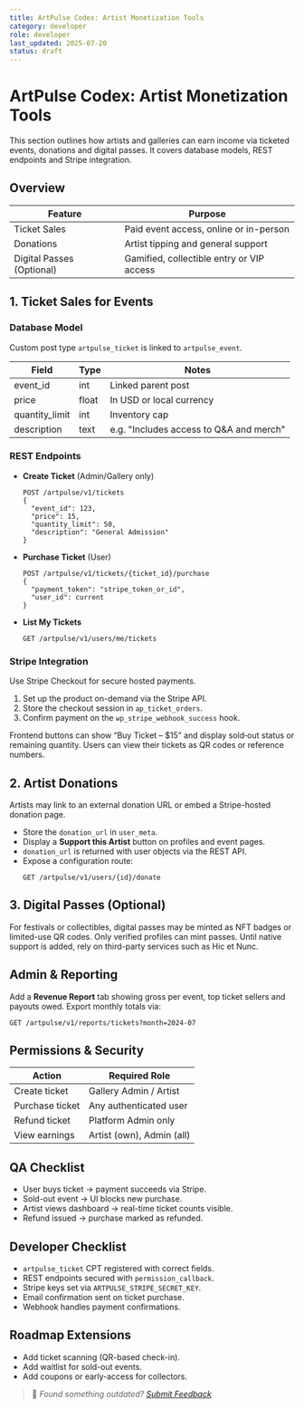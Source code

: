 ```yaml
---
title: ArtPulse Codex: Artist Monetization Tools
category: developer
role: developer
last_updated: 2025-07-20
status: draft
---
```

# ArtPulse Codex: Artist Monetization Tools

This section outlines how artists and galleries can earn income via ticketed events, donations and digital passes. It covers database models, REST endpoints and Stripe integration.

## Overview

| Feature | Purpose |
|---------|---------|
| Ticket Sales | Paid event access, online or in-person |
| Donations | Artist tipping and general support |
| Digital Passes (Optional) | Gamified, collectible entry or VIP access |

## 1. Ticket Sales for Events

### Database Model

Custom post type `artpulse_ticket` is linked to `artpulse_event`.

| Field | Type | Notes |
|-------|------|-------|
| event_id | int | Linked parent post |
| price | float | In USD or local currency |
| quantity_limit | int | Inventory cap |
| description | text | e.g. "Includes access to Q&A and merch" |

### REST Endpoints

* **Create Ticket** (Admin/Gallery only)
  ```http
  POST /artpulse/v1/tickets
  {
    "event_id": 123,
    "price": 15,
    "quantity_limit": 50,
    "description": "General Admission"
  }
  ```
* **Purchase Ticket** (User)
  ```http
  POST /artpulse/v1/tickets/{ticket_id}/purchase
  {
    "payment_token": "stripe_token_or_id",
    "user_id": current
  }
  ```
* **List My Tickets**
  ```http
  GET /artpulse/v1/users/me/tickets
  ```

### Stripe Integration

Use Stripe Checkout for secure hosted payments.

1. Set up the product on-demand via the Stripe API.
2. Store the checkout session in `ap_ticket_orders`.
3. Confirm payment on the `wp_stripe_webhook_success` hook.

Frontend buttons can show “Buy Ticket – $15” and display sold‑out status or remaining quantity. Users can view their tickets as QR codes or reference numbers.

## 2. Artist Donations

Artists may link to an external donation URL or embed a Stripe-hosted donation page.

* Store the `donation_url` in `user_meta`.
* Display a **Support this Artist** button on profiles and event pages.
* `donation_url` is returned with user objects via the REST API.
* Expose a configuration route:
  ```http
  GET /artpulse/v1/users/{id}/donate
  ```

## 3. Digital Passes (Optional)

For festivals or collectibles, digital passes may be minted as NFT badges or limited-use QR codes. Only verified profiles can mint passes. Until native support is added, rely on third-party services such as Hic et Nunc.

## Admin & Reporting

Add a **Revenue Report** tab showing gross per event, top ticket sellers and payouts owed. Export monthly totals via:
```http
GET /artpulse/v1/reports/tickets?month=2024-07
```

## Permissions & Security

| Action | Required Role |
|--------|---------------|
| Create ticket | Gallery Admin / Artist |
| Purchase ticket | Any authenticated user |
| Refund ticket | Platform Admin only |
| View earnings | Artist (own), Admin (all) |

## QA Checklist

- User buys ticket → payment succeeds via Stripe.
- Sold-out event → UI blocks new purchase.
- Artist views dashboard → real-time ticket counts visible.
- Refund issued → purchase marked as refunded.

## Developer Checklist

- `artpulse_ticket` CPT registered with correct fields.
- REST endpoints secured with `permission_callback`.
- Stripe keys set via `ARTPULSE_STRIPE_SECRET_KEY`.
- Email confirmation sent on ticket purchase.
- Webhook handles payment confirmations.

## Roadmap Extensions

- Add ticket scanning (QR-based check-in).
- Add waitlist for sold-out events.
- Add coupons or early-access for collectors.

> 💬 *Found something outdated? [Submit Feedback](../../feedback.md)*

